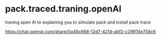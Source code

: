 # pack.traced.traning.openAI

traning open AI to explaining you to simulate pack and install pack trace


https://chat.openai.com/share/0a46c668-12d7-421d-abf2-c29974e758c6





